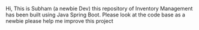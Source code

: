 Hi, This is Subham (a newbie Dev) this repository of Inventory Management has been built using Java Spring Boot. Please look at the code base as a newbie please help me improve this project 
